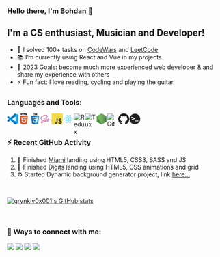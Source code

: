 ### Hello there, I'm Bohdan 👋

## I'm a CS enthusiast, Musician and Developer!

- 💪 I solved 100+ tasks on [CodeWars][codewars] and [LeetCode][leetcode]
- 📚 I’m currently using React and Vue in my projects
- 🚩 2023 Goals: become much more experienced web developer & and share my experience with others
- ⚡ Fun fact: I love reading, cycling and playing the guitar

### Languages and Tools:

<img align="left" alt="Visual Studio Code" width="26px" src="https://raw.githubusercontent.com/github/explore/80688e429a7d4ef2fca1e82350fe8e3517d3494d/topics/visual-studio-code/visual-studio-code.png" />
<img align="left" alt="HTML5" width="26px" src="https://raw.githubusercontent.com/github/explore/80688e429a7d4ef2fca1e82350fe8e3517d3494d/topics/html/html.png" />
<img align="left" alt="CSS3" width="26px" src="https://raw.githubusercontent.com/github/explore/80688e429a7d4ef2fca1e82350fe8e3517d3494d/topics/css/css.png" />
<img align="left" alt="Sass" width="26px" src="https://raw.githubusercontent.com/github/explore/80688e429a7d4ef2fca1e82350fe8e3517d3494d/topics/sass/sass.png" />
<img align="left" alt="JavaScript" width="26px" src="https://raw.githubusercontent.com/github/explore/80688e429a7d4ef2fca1e82350fe8e3517d3494d/topics/javascript/javascript.png" />
<img align="left" alt="React" width="26px" src="https://raw.githubusercontent.com/github/explore/80688e429a7d4ef2fca1e82350fe8e3517d3494d/topics/react/react.png" />
<img align="left" alt="Redux" width="26px" src="https://img.icons8.com/color/48/000000/redux.png"/>
<img align="left" alt="Tux" width="26px" src="https://img.icons8.com/color/48/000000/linux--v1.png"/>
<img align="left" alt="Node.js" width="26px" src="https://raw.githubusercontent.com/github/explore/80688e429a7d4ef2fca1e82350fe8e3517d3494d/topics/nodejs/nodejs.png" />
<img align="left" alt="Git" width="26px" src="https://img.icons8.com/color/48/000000/git.png"/>
<img align="left" alt="GitHub" width="26px" src="https://raw.githubusercontent.com/github/explore/78df643247d429f6cc873026c0622819ad797942/topics/github/github.png" />
<img align="left" alt="Terminal" width="26px" src="https://raw.githubusercontent.com/github/explore/80688e429a7d4ef2fca1e82350fe8e3517d3494d/topics/terminal/terminal.png" />

<br />
<br />

### ⚡ Recent GitHub Activity
  
1. 🚩 Finished [Miami][miami] landing using HTML5, CSS3, SASS and JS
2. 🚩 Finished [Digits][digits] landing using HTML5, CSS animations and grid
3. ⚙️ Started Dynamic background generator project, link [here...][dbg]

<br />

[![grynkiv0x001's GitHub stats](https://github-readme-stats.vercel.app/api?username=grynkiv0x001)](https://github.com/grynkiv0x001/github-readme-stats)

<br />

### 🚀 Ways to connect with me:
[<img src="https://img.icons8.com/color/48/000000/telegram-app--v1.png"/>][telegram]
[<img src="https://img.icons8.com/color/48/000000/facebook-new.png"/>][facebook]
[<img src="https://img.icons8.com/color/48/000000/linkedin-circled--v1.png"/>][linkedin]
[<img src="https://img.icons8.com/color/48/000000/skype--v1.png"/>][skype]

[telegram]: https://t.me/grynkiv0x001
[facebook]: https://facebook.com/bohdan.hrynkiv/
[skype]: https://join.skype.com/invite/diJK4Ch14cYw
[linkedin]: https://www.linkedin.com/in/bohdan-hrynkiv-47906614a/
[codewars]: https://www.codewars.com/users/grynkiv0x001
[leetcode]: https://leetcode.com/grynkiv0x001/
[dbg]: https://github.com/grynkiv0x001/background-generator
[miami]: https://github.com/grynkiv0x001/Miami
[digits]: https://github.com/grynkiv0x001/Digits
